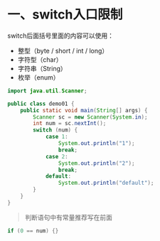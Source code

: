 
# 一、switch入口限制

switch后面括号里面的内容可以使用：
- 整型（byte / short / int / long）
- 字符型（char）
- 字符串（String）
- 枚举（enum）

```java
import java.util.Scanner;

public class demo01 {
    public static void main(String[] args) {
        Scanner sc = new Scanner(System.in);
        int num = sc.nextInt();
        switch (num) {
            case 1:
                System.out.println("1");
                break;
            case 2:
                System.out.println("2");
                break;
            default:
                System.out.println("default");
        }
    }
}
```

> 判断语句中有常量推荐写在前面

```java
if (0 == num) {}
```

